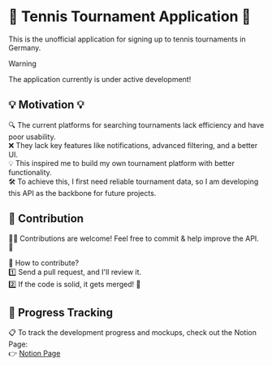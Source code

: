 # 🎾 Tennis Tournament Application 🚀
This is the unofficial application for signing up to tennis tournaments in Germany.

> [!WARNING]
> The application currently is under active development!

## 💡 Motivation 💡
🔍 The current platforms for searching tournaments lack efficiency and have poor usability.  
❌ They lack key features like notifications, advanced filtering, and a better UI.  
💡 This inspired me to build my own tournament platform with better functionality.  
🛠️ To achieve this, I first need reliable tournament data, so I am developing this API as the backbone for future projects.  

## 🤝 Contribution
👨‍💻 Contributions are welcome! Feel free to commit & help improve the API. 🚀  

🔹 How to contribute?  
1️⃣ Send a pull request, and I'll review it.  
2️⃣ If the code is solid, it gets merged! 🎉  

## 📌 Progress Tracking
📋 To track the development progress and mockups, check out the Notion Page:    
👉 [Notion Page](https://tennis-tournament-application.notion.site/Tennis-Tournament-Application-1e117400d33a80d88b53fa067bfefb63?pvs=4)
